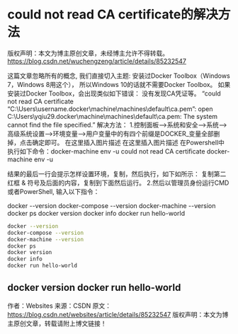 # could not read CA certificate的解决方法





版权声明：本文为博主原创文章，未经博主允许不得转载。 https://blog.csdn.net/wuchengzeng/article/details/85232547

这篇文章忽略所有的概念, 我们直接切入主题:
安装过Docker Toolbox（Windows 7，Windows 8用这个）， 所以Windows 10的话就不需要Docker Toolbox。 如果安装过Docker Toolbox，会出现类似如下错误：
没有发现CA凭证等。
“could not read CA certificate “C:\Users\username\.docker\machine\machines\default\ca.pem”: open C:\Users\yqiu29.docker\machine\machines\default\ca.pem: The system cannot find the file specified.”
解决方法：
1.控制面板–>系统和安全–>系统–>高级系统设置–>环境变量–>用户变量中的有四个前缀是DOCKER_变量全部删掉，点击确定即可。
在这里插入图片描述
在这里插入图片描述
在Powershell中执行如下命令：docker-machine env -u
could not read CA certificate docker-machine env -u

结果的最后一行会提示怎样设置环境，复制，然后执行，如下如所示：
复制第二红框 & 符号及后面的内容，复制到下面然后运行。
2.然后以管理员身份运行CMD或者PowerShell,
输入以下指令：

docker --version
docker-compose --version 
docker-machine --version 
docker ps
docker version
docker info
docker run hello-world

```bash
docker --version
docker-compose --version 
docker-machine --version 
docker ps
docker version
docker info
docker run hello-world

```

docker version
docker run hello-world
--------------------- 
作者：Websites 
来源：CSDN 
原文：https://blog.csdn.net/websites/article/details/85232547 
版权声明：本文为博主原创文章，转载请附上博文链接！